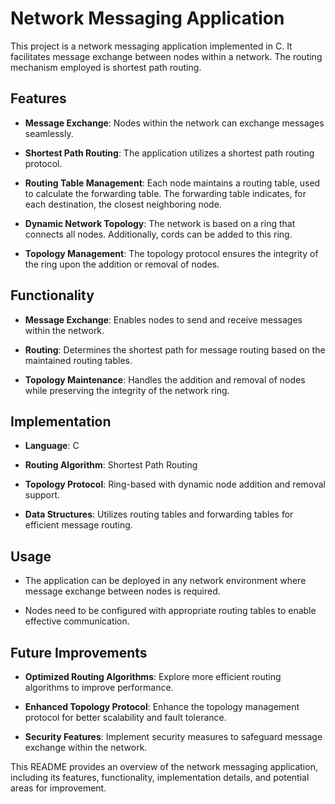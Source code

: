 # Network Messaging Application

This project is a network messaging application implemented in C. It facilitates message exchange between nodes within a network. The routing mechanism employed is shortest path routing.

## Features

- **Message Exchange**: Nodes within the network can exchange messages seamlessly.
  
- **Shortest Path Routing**: The application utilizes a shortest path routing protocol.
  
- **Routing Table Management**: Each node maintains a routing table, used to calculate the forwarding table. The forwarding table indicates, for each destination, the closest neighboring node.
  
- **Dynamic Network Topology**: The network is based on a ring that connects all nodes. Additionally, cords can be added to this ring.
  
- **Topology Management**: The topology protocol ensures the integrity of the ring upon the addition or removal of nodes.

## Functionality

- **Message Exchange**: Enables nodes to send and receive messages within the network.
  
- **Routing**: Determines the shortest path for message routing based on the maintained routing tables.
  
- **Topology Maintenance**: Handles the addition and removal of nodes while preserving the integrity of the network ring.
  
## Implementation

- **Language**: C
  
- **Routing Algorithm**: Shortest Path Routing
  
- **Topology Protocol**: Ring-based with dynamic node addition and removal support.
  
- **Data Structures**: Utilizes routing tables and forwarding tables for efficient message routing.

## Usage

- The application can be deployed in any network environment where message exchange between nodes is required.
  
- Nodes need to be configured with appropriate routing tables to enable effective communication.

## Future Improvements

- **Optimized Routing Algorithms**: Explore more efficient routing algorithms to improve performance.
  
- **Enhanced Topology Protocol**: Enhance the topology management protocol for better scalability and fault tolerance.
  
- **Security Features**: Implement security measures to safeguard message exchange within the network.

This README provides an overview of the network messaging application, including its features, functionality, implementation details, and potential areas for improvement.
